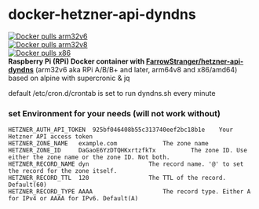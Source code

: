 # docker-hetzner-api-dyndns
<a href="https://hub.docker.com/r/intrepidde/arm32v6-docker-hetzner-api-dyndns"><img src="https://img.shields.io/docker/pulls/intrepidde/arm32v6-docker-hetzner-api-dyndns.svg?style=plastic&logo=appveyor" alt="Docker pulls arm32v6"/></a><br>
<a href="https://hub.docker.com/r/intrepidde/arm64v8-docker-hetzner-api-dyndns"><img src="https://img.shields.io/docker/pulls/intrepidde/arm64v8-docker-hetzner-api-dyndns.svg?style=plastic&logo=appveyor" alt="Docker pulls arm32v8"/></a><br>
<a href="https://hub.docker.com/r/intrepidde/x86-docker-hetzner-api-dyndns"><img src="https://img.shields.io/docker/pulls/intrepidde/x86-docker-hetzner-api-dyndns.svg?style=plastic&logo=appveyor" alt="Docker pulls x86"/></a><br>
__Raspberry Pi (RPi) Docker container with <a href="https://github.com/FarrowStrange/hetzner-api-dyndns">FarrowStranger/hetzner-api-dyndns</a>__
(arm32v6 aka RPi A/B/B+ and later, arm64v8 and x86/amd64)
based on alpine with supercronic & jq

default /etc/cron.d/crontab is set to run dyndns.sh every minute

### set Environment for your needs (will not work without)

```
HETZNER_AUTH_API_TOKEN	925bf046408b55c313740eef2bc18b1e	Your Hetzner API access token
HETZNER_ZONE_NAME	example.com				The zone name
HETZNER_ZONE_ID		DaGaoE6YzDTQHKxrtzfkTx			The zone ID. Use either the zone name or the zone ID. Not both.
HETZNER_RECORD_NAME	dyn					The record name. '@' to set the record for the zone itself.
HETZNER_RECORD_TTL	120					The TTL of the record. Default(60)
HETZNER_RECORD_TYPE	AAAA					The record type. Either A for IPv4 or AAAA for IPv6. Default(A)
```


